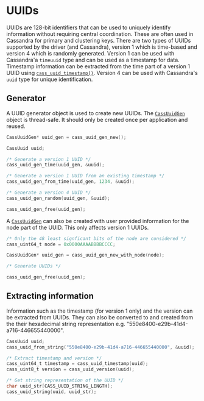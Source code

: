 # UUIDs

UUIDs are 128-bit identifiers that can be used to uniquely identify information
without requiring central coordination. These are often used in Cassandra
for primary and clustering keys. There are two types of UUIDs supported by
the driver (and Cassandra), version 1 which is time-based and version 4 which
is randomly generated. Version 1 can be used with Cassandra'a `timeuuid` type
and can be used as a timestamp for data.  Timestamp information can be
extracted from the time part of a version 1 UUID using [`cass_uuid_timestamp()`].
Version 4 can be used with Cassandra's `uuid` type for unique identification.

## Generator

A UUID generator object is used to create new UUIDs. The [`CassUuidGen`] object
is thread-safe. It should only be created once per application and reused.

```c
CassUuidGen* uuid_gen = cass_uuid_gen_new();

CassUuid uuid;

/* Generate a version 1 UUID */
cass_uuid_gen_time(uuid_gen, &uuid);

/* Generate a version 1 UUID from an existing timestamp */
cass_uuid_gen_from_time(uuid_gen, 1234, &uuid);

/* Generate a version 4 UUID */
cass_uuid_gen_random(uuid_gen, &uuid);

cass_uuid_gen_free(uuid_gen);
```

A [`CassUuidGen`] can also be created with user provided information for the
node part of the UUID. This only affects version 1 UUIDs.

```c
/* Only the 48 least signficant bits of the node are considered */
cass_uint64_t node = 0x0000AAAABBBBCCCC;

CassUuidGen* uuid_gen = cass_uuid_gen_new_with_node(node);

/* Generate UUIDs */

cass_uuid_gen_free(uuid_gen);
```

## Extracting information

Information such as the timestamp (for version 1 only) and the version can be
extracted from UUIDs. They can also be converted to and created from the their
hexadecimal string representation e.g. "550e8400-e29b-41d4-a716-446655440000".

```c
CassUuid uuid;
cass_uuid_from_string("550e8400-e29b-41d4-a716-446655440000", &uuid);

/* Extract timestamp and version */
cass_uint64_t timestamp = cass_uuid_timestamp(uuid);
cass_uint8_t version = cass_uuid_version(uuid);

/* Get string representation of the UUID */
char uuid_str[CASS_UUID_STRING_LENGTH];
cass_uuid_string(uuid, uuid_str);
```
[`cass_uuid_timestamp()`]: http://datastax.github.io/cpp-driver/api/struct.CassUuid/#1a3980467a0bb6642054ecf37d49aebf1a
[`CassUuidGen`]: http://datastax.github.io/cpp-driver/api/struct.CassUuidGen/
